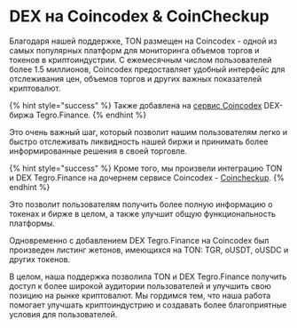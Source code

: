 # DEX на Coincodex & CoinCheckup

Благодаря нашей поддержке, TON размещен на Coincodex - одной из самых популярных платформ для мониторинга объемов торгов и токенов в криптоиндустрии. С ежемесячным числом пользователей более 1.5 миллионов, Coincodex предоставляет удобный интерфейс для отслеживания цен, объемов торгов и других важных показателей криптовалют.

{% hint style="success" %}
Также добавлена на [сервис Coincodex](https://coincodex.com/crypto/tegro-tgr/) DEX-биржа Tegro.Finance.&#x20;
{% endhint %}

Это очень важный шаг, который позволит нашим пользователям легко и быстро отслеживать ликвидность нашей биржи и принимать более информированные решения в своей торговле.

{% hint style="success" %}
Кроме того, мы произвели интеграцию TON и DEX Tegro.Finance на дочернем сервисе Coincodex - [Coincheckup](https://coincheckup.com/coins/tegro-tgr/markets).&#x20;
{% endhint %}

Это позволит пользователям получить более полную информацию о токенах и бирже в целом, а также улучшит общую функциональность платформы.

Одновременно с добавлением DEX Tegro.Finance на Coincodex был произведен листинг жетонов, имеющихся на TON: TGR, oUSDT, oUSDC и других токенов.&#x20;

В целом, наша поддержка позволила TON и DEX Tegro.Finance получить доступ к более широкой аудитории пользователей и улучшить свою позицию на рынке криптовалют. Мы гордимся тем, что наша работа помогает улучшать криптоиндустрию и создавать более благоприятные условия для пользователей.
